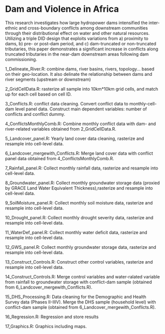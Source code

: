 # Dam and Violence in Africa

This research investigates how large hydropower dams intensified the inter-ethnic and cross-boundary conflicts among downstream communities through their distributional effect on water and other natural resources. Utilizing a triple DID design that exploits variations from a) proximity to dams, b) pre- or post-dam period, and c) dam-truncated or non-truncated tributaries, this paper demonstrates a significant increase in conflicts along truncated tributaries in the near-dam downstream areas following dam commissioning. 

1_Delineate_River.R: combine dams, river basins, rivers, topology... based on their geo-location. It also delinate the relationship between dams and river segments (upstream or downstream)

2_GridCellData.R: rasterize all sample into 10km*10km grid cells, and match up for each cell based on cell ID.

3_Conflicts.R: conflict data cleaning. Convert conflict data to monthly-cell-dam level panel data. Construct main dependent variables: number of conflicts and conflict dummy.

4_ConflictsMonthlyComb.R: Combine monthly conflict data with dam- and river-related variables obtained from 2_GridCellData.R.

5_Landcover_panel.R: Yearly land cover data cleaning, rasterize and resample into cell-level data.

6_Landcover_mergewith_Conflicts.R: Merge land cover data with conflict panel data obtained from 4_ConflictsMonthlyComb.R.

7_Rainfall_panel.R: Collect monthly rainfall data, rasterize and resample into cell-level data.

8_Groundwater_panel.R: Collect monthly groundwater storage data (proxied by GRACE Land Water Equivalent Thickness),rasterize and resample into cell-level data.

9_SoilMoisture_panel.R: Collect monthly soil moisture data, rasterize and resample into cell-level data.

10_Drought_panel.R: Collect monthly drought severity data, rasterize and resample into cell-level data.

11_WaterDef_panel.R: Collect monthly water deficit data, rasterize and resample into cell-level data.

12_GWS_panel.R: Collect monthly groundwater storage data, rasterize and resample into cell-level data.

13_Construct_Controls.R: Construct other control variables, rasterize and resample into cell-level data.

14_Construct_Controls.R: Merge control variables and water-ralated variable from rainfall to groundwater storage with conflict-dam sample (obtained from 6_Landcover_mergewith_Conflicts.R).

15_DHS_Processing.R: Data cleaning for the Demographic and Health Survey data (Phases II-IIIV). Merge the DHS sample (household level) with conflict-dam sample (obtained from 6_Landcover_mergewith_Conflicts.R).

16_Regression.R: Regression and store results

17_Graphics.R: Graphics including maps.
